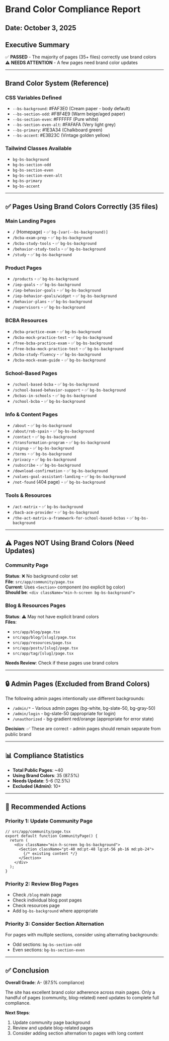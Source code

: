 # Brand Color Compliance Report
## Date: October 3, 2025

## Executive Summary

✅ **PASSED** - The majority of pages (35+ files) correctly use brand colors  
⚠️ **NEEDS ATTENTION** - A few pages need brand color updates

---

## Brand Color System (Reference)

### CSS Variables Defined
- `--bs-background`: #FAF3E0 (Cream paper - body default)
- `--bs-section-odd`: #F8F4E9 (Warm beige/aged paper)
- `--bs-section-even`: #FFFFFF (Pure white)
- `--bs-section-even-alt`: #FAFAFA (Very light grey)
- `--bs-primary`: #1E3A34 (Chalkboard green)
- `--bs-accent`: #E3B23C (Vintage golden yellow)

### Tailwind Classes Available
- `bg-bs-background` 
- `bg-bs-section-odd`
- `bg-bs-section-even`
- `bg-bs-section-even-alt`
- `bg-bs-primary`
- `bg-bs-accent`

---

## ✅ Pages Using Brand Colors Correctly (35 files)

### Main Landing Pages
- `/` (Homepage) - ✅ `bg-[var(--bs-background)]`
- `/bcba-exam-prep` - ✅ `bg-bs-background`
- `/bcba-study-tools` - ✅ `bg-bs-background`
- `/behavior-study-tools` - ✅ `bg-bs-background`
- `/study` - ✅ `bg-bs-background`

### Product Pages
- `/products` - ✅ `bg-bs-background`
- `/iep-goals` - ✅ `bg-bs-background`
- `/iep-behavior-goals` - ✅ `bg-bs-background`
- `/iep-behavior-goals/widget` - ✅ `bg-bs-background`
- `/behavior-plans` - ✅ `bg-bs-background`
- `/supervisors` - ✅ `bg-bs-background`

### BCBA Resources
- `/bcba-practice-exam` - ✅ `bg-bs-background`
- `/bcba-mock-practice-test` - ✅ `bg-bs-background`
- `/free-bcba-practice-exam` - ✅ `bg-bs-background`
- `/free-bcba-mock-practice-test` - ✅ `bg-bs-background`
- `/bcba-study-fluency` - ✅ `bg-bs-background`
- `/bcba-mock-exam-guide` - ✅ `bg-bs-background`

### School-Based Pages
- `/school-based-bcba` - ✅ `bg-bs-background`
- `/school-based-behavior-support` - ✅ `bg-bs-background`
- `/bcbas-in-schools` - ✅ `bg-bs-background`
- `/school-bcba` - ✅ `bg-bs-background`

### Info & Content Pages
- `/about` - ✅ `bg-bs-background`
- `/about/rob-spain` - ✅ `bg-bs-background`
- `/contact` - ✅ `bg-bs-background`
- `/transformation-program` - ✅ `bg-bs-background`
- `/signup` - ✅ `bg-bs-background`
- `/terms` - ✅ `bg-bs-background`
- `/privacy` - ✅ `bg-bs-background`
- `/subscribe` - ✅ `bg-bs-background`
- `/download-confirmation` - ✅ `bg-bs-background`
- `/values-goal-assistant-landing` - ✅ `bg-bs-background`
- `/not-found` (404 page) - ✅ `bg-bs-background`

### Tools & Resources
- `/act-matrix` - ✅ `bg-bs-background`
- `/bacb-ace-provider` - ✅ `bg-bs-background`
- `/the-act-matrix-a-framework-for-school-based-bcbas` - ✅ `bg-bs-background`

---

## ⚠️ Pages NOT Using Brand Colors (Need Updates)

### Community Page
**Status**: ❌ No background color set  
**File**: `src/app/community/page.tsx`  
**Current**: Uses `<Section>` component (no explicit bg color)  
**Should be**: `<div className="min-h-screen bg-bs-background">`

### Blog & Resources Pages
**Status**: ⚠️ May not have explicit brand colors  
**Files**: 
- `src/app/blog/page.tsx`
- `src/app/blog/[slug]/page.tsx`
- `src/app/resources/page.tsx`
- `src/app/posts/[slug]/page.tsx`
- `src/app/tag/[slug]/page.tsx`

**Needs Review**: Check if these pages use brand colors

---

## 🔒 Admin Pages (Excluded from Brand Colors)

The following admin pages intentionally use different backgrounds:
- `/admin/*` - Various admin pages (bg-white, bg-slate-50, bg-gray-50)
- `/admin/login` - bg-slate-50 (appropriate for login)
- `/unauthorized` - bg-gradient red/orange (appropriate for error state)

**Decision**: ✅ These are correct - admin pages should remain separate from public brand

---

## 📊 Compliance Statistics

- **Total Public Pages**: ~40
- **Using Brand Colors**: 35 (87.5%)
- **Needs Update**: 5-6 (12.5%)
- **Excluded (Admin)**: 10+

---

## 🎯 Recommended Actions

### Priority 1: Update Community Page
```tsx
// src/app/community/page.tsx
export default function CommunityPage() {
  return (
    <div className="min-h-screen bg-bs-background">
      <Section className="pt-40 md:pt-48 lg:pt-56 pb-16 md:pb-24">
        {/* existing content */}
      </Section>
    </div>
  );
}
```

### Priority 2: Review Blog Pages
- Check `/blog` main page
- Check individual blog post pages
- Check resources page
- Add `bg-bs-background` where appropriate

### Priority 3: Consider Section Alternation
For pages with multiple sections, consider using alternating backgrounds:
- Odd sections: `bg-bs-section-odd`
- Even sections: `bg-bs-section-even`

---

## ✅ Conclusion

**Overall Grade**: A- (87.5% compliance)

The site has excellent brand color adherence across main pages. Only a handful of pages (community, blog-related) need updates to complete full compliance.

**Next Steps**:
1. Update community page background
2. Review and update blog-related pages
3. Consider adding section alternation to pages with long content

